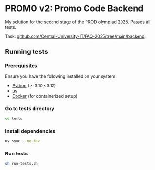 # PROMO v2: Promo Code Backend

My solution for the second stage of the PROD olympiad 2025. Passes all tests.

Task: [github.com/Central-University-IT/FAQ-2025/tree/main/backend](https://github.com/Central-University-IT/FAQ-2025/tree/main/backend).

## Running tests

### Prerequisites

Ensure you have the following installed on your system:

- [Python](https://www.python.org/) (>=3.10,<3.12)
- [uv](https://docs.astral.sh/uv/)
- [Docker](https://www.docker.com/) (for containerized setup)

### Go to tests directory

```bash
cd tests
```

### Install dependencies

```bash
uv sync --no-dev
```

### Run tests

```bash
sh run-tests.sh
```
